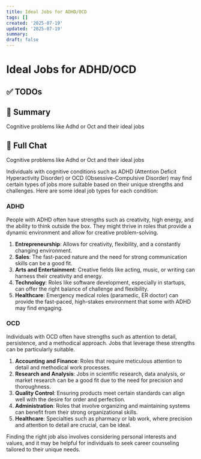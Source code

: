 ```yaml
---
title: Ideal Jobs for ADHD/OCD
tags: []
created: '2025-07-19'
updated: '2025-07-19'
summary:
draft: false
---
```


# Ideal Jobs for ADHD/OCD

## ✅ TODOs


## 📌 Summary
Cognitive problems like Adhd or Oct and their ideal jobs

## 🧠 Full Chat


Cognitive problems like Adhd or Oct and their ideal jobs



Individuals with cognitive conditions such as ADHD (Attention Deficit Hyperactivity Disorder) or OCD (Obsessive-Compulsive Disorder) may find certain types of jobs more suitable based on their unique strengths and challenges. Here are some ideal job types for each condition:

### ADHD

People with ADHD often have strengths such as creativity, high energy, and the ability to think outside the box. They might thrive in roles that provide a dynamic environment and allow for creative problem-solving.

1. **Entrepreneurship**: Allows for creativity, flexibility, and a constantly changing environment.
2. **Sales**: The fast-paced nature and the need for strong communication skills can be a good fit.
3. **Arts and Entertainment**: Creative fields like acting, music, or writing can harness their creativity and energy.
4. **Technology**: Roles like software development, especially in startups, can offer the right balance of challenge and flexibility.
5. **Healthcare**: Emergency medical roles (paramedic, ER doctor) can provide the fast-paced, high-stakes environment that some with ADHD may find engaging.

### OCD

Individuals with OCD often have strengths such as attention to detail, persistence, and a methodical approach. Jobs that leverage these strengths can be particularly suitable.

1. **Accounting and Finance**: Roles that require meticulous attention to detail and methodical work processes.
2. **Research and Analysis**: Jobs in scientific research, data analysis, or market research can be a good fit due to the need for precision and thoroughness.
3. **Quality Control**: Ensuring products meet certain standards can align well with the desire for order and perfection.
4. **Administration**: Roles that involve organizing and maintaining systems can benefit from their strong organizational skills.
5. **Healthcare**: Specialties such as pharmacy or lab work, where precision and attention to detail are crucial, can be ideal.

Finding the right job also involves considering personal interests and values, and it may be helpful for individuals to seek career counseling tailored to their unique needs.